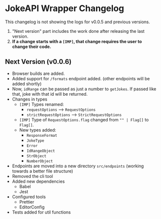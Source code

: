 # JokeAPI Wrapper Changelog

This changelog is not showing the logs for v0.0.5 and previous versions.

1. "Next version" part includes the work done after releasing the last version.
2. **If a change starts with a `[IMP]`, that change requires the user to change their code.**

## Next Version (v0.0.6)

- Browser builds are added.
- Added support for `/formats` endpoint added. (other endpoints will be added shortly)
- Now, `idRange` can be passed as just a number to `getJokes`. If passed like that, joke with that id will be returned.
- Changes in types
  - `[IMP]` Types renamed:
    - `requestOptions` --> `RequestOptions`
    - `strictRequestOptions` --> `StrictRequestOptions`
  - `[IMP]` Type of `RequestOptions.flag` changed from `"" | Flag[]` to `Flag[]`.
  - New types added:
    - `ResponseFormat`
    - `JokeType`
    - `Error`
    - `IdRangeObject`
    - `StrObject`
    - `NumberObject`
- Endpoints are moved into a new directory `src/endpoints` (working towards a better file structure)
- Removed the cli tool
- Added new dependencies
  - Babel
  - Jest
- Configured tools
  - Prettier
  - EditorConfig
- Tests added for util functions
